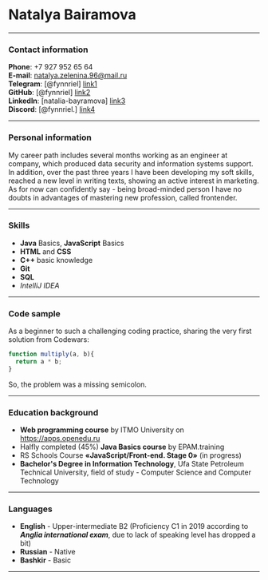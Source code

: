 # **Natalya Bairamova**
***********
### Contact information
**Phone**: +7 927 952 65 64\
**E-mail**: natalya.zelenina.96@mail.ru\
**Telegram**: [@fynnriel] [link1]\
**GitHub**: [@fynnriel] [link2]\
**LinkedIn**: [natalia-bayramova] [link3]\
**Discord**: [@fynnriel.] [link4]

-----------

### Personal information
 My career path includes several months working as an engineer at company, which produced data security and information systems support. In addition, over the past three years I have been developing my soft skills, reached a new level in writing texts, showing an active interest in marketing.  
 As for now can confidently say - being broad-minded person I have no doubts in advantages of mastering new profession, called frontender.
 
-----------

### Skills
* **Java** Basics, **JavaScript** Basics
* **HTML** and **CSS**
* **C++** basic knowledge
* **Git**
* **SQL** 
* *IntelliJ IDEA*

-----------

### Code sample
As a beginner to such a challenging coding practice, sharing the very first solution from Codewars:
```javascript
function multiply(a, b){
  return a * b;
}
```
So, the problem was a missing semicolon.

-----------

### Education background
* **Web programming course** by ITMO University on https://apps.openedu.ru
* Halfly completed (45%) **Java Basics course** by EPAM.training
* RS Schools Course **«JavaScript/Front-end. Stage 0»** (in progress)
* **Bachelor's Degree in Information Technology**, Ufa State Petroleum Technical University, field of study - Computer Science and Computer Technology

-----------

### Languages
* **English** - Upper-intermediate B2 (Proficiency C1 in 2019 according to ***Anglia international exam***, due to lack of speaking level has dropped a bit)
* **Russian** - Native
* **Bashkir** - Basic

-----------

[link1]: <https://t.me/fynnriel>
[link2]: <https://github.com/fynnriel>
[link3]: <https://www.linkedin.com/in/natalia-bayramova>
[link4]: <https://discord.com/users/882627276930424843/>